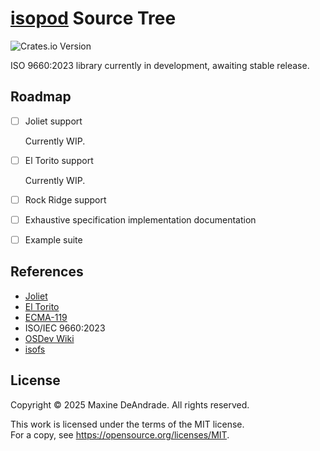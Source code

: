 # [isopod](https://crates.io/crates/isopod) Source Tree

![Crates.io Version](https://img.shields.io/crates/v/isopod)

ISO 9660:2023 library currently in development, awaiting stable release.

## Roadmap

* [ ] Joliet support

  Currently WIP.

* [ ] El Torito support

  Currently WIP.

* [ ] Rock Ridge support
* [ ] Exhaustive specification implementation documentation
* [ ] Example suite

## References

* [Joliet](https://pismotec.com/cfs/jolspec.html)
* [El Torito](https://pdos.csail.mit.edu/6.828/2014/readings/boot-cdrom.pdf)
* [ECMA-119](https://ecma-international.org/wp-content/uploads/ECMA-119_5th_edition_december_2024.pdf)
* ISO/IEC 9660:2023 
* [OSDev Wiki](https://wiki.osdev.org/ISO_9660)
* [isofs](https://git.kernel.org/pub/scm/linux/kernel/git/torvalds/linux.git/tree/fs/isofs)

## License

Copyright © 2025 Maxine DeAndrade. All rights reserved.

This work is licensed under the terms of the MIT license.  
For a copy, see <https://opensource.org/licenses/MIT>.
